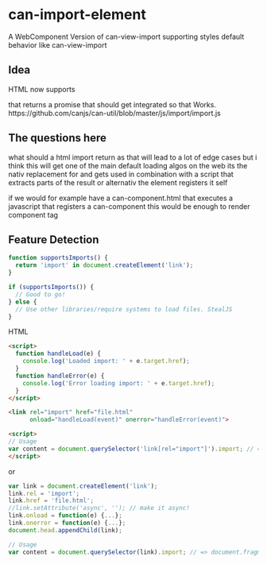 # can-import-element
A WebComponent Version of can-view-import supporting styles default behavior like can-view-import


## Idea
HTML now supports
<link rel="import"> that returns a promise that should get integrated so that
<can-import from="*.html">Works.</can-import>
https://github.com/canjs/can-util/blob/master/js/import/import.js

## The questions here 
what should a html import return as that will lead to a lot of edge cases but i think this will get one of the main default loading algos on the web its the nativ replacement for <can-import> and gets used in combination with a script that extracts parts of the result or alternativ the element registers it self 

if we would for example have a can-component.html that executes a javascript that registers a can-component this would be enough to render component tag

## Feature Detection
```js
function supportsImports() {
  return 'import' in document.createElement('link');
}

if (supportsImports()) {
  // Good to go!
} else {
  // Use other libraries/require systems to load files. StealJS
}
```


HTML
```html
<script>
  function handleLoad(e) {
    console.log('Loaded import: ' + e.target.href);
  }
  function handleError(e) {
    console.log('Error loading import: ' + e.target.href);
  }
</script>

<link rel="import" href="file.html"
      onload="handleLoad(event)" onerror="handleError(event)">

<script>
// Usage
var content = document.querySelector('link[rel="import"]').import; // => document.fragment
</script>
```


or

```js
var link = document.createElement('link');
link.rel = 'import';
link.href = 'file.html';
//link.setAttribute('async', ''); // make it async!
link.onload = function(e) {...};
link.onerror = function(e) {...};
document.head.appendChild(link);

// Usage
var content = document.querySelector(link).import; // => document.fragment
```

